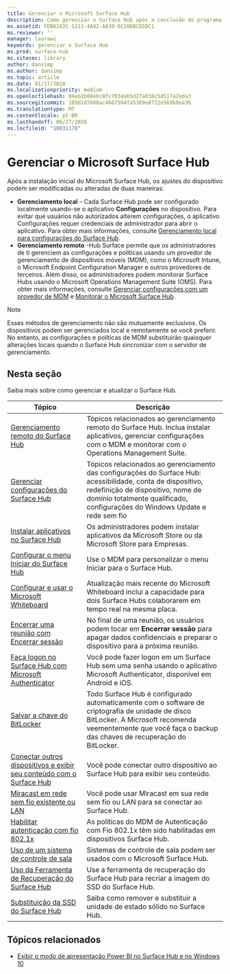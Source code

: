 ```yaml
---
title: Gerenciar o Microsoft Surface Hub
description: Como gerenciar o Surface Hub após a conclusão do programa de primeira execução.
ms.assetid: FDB6182C-1211-4A92-A930-6C106BCD5DC1
ms.reviewer: ''
manager: laurawi
keywords: gerenciar o Surface Hub
ms.prod: surface-hub
ms.sitesec: library
author: dansimp
ms.author: dansimp
ms.topic: article
ms.date: 01/17/2018
ms.localizationpriority: medium
ms.openlocfilehash: 04eb2b08ebc8fc7034ab5d27a038c5d517a2eda3
ms.sourcegitcommit: 109d1d7608ac4667564fa5369e8722e569b8ea36
ms.translationtype: MT
ms.contentlocale: pt-BR
ms.lasthandoff: 06/27/2020
ms.locfileid: "10831178"
---
```

# Gerenciar o Microsoft Surface Hub

Após a instalação inicial do Microsoft Surface Hub, os ajustes do dispositivo podem ser modificadas ou alteradas de duas maneiras:

- **Gerenciamento local** – Cada Surface Hub pode ser configurado localmente usando-se o aplicativo **Configurações** no dispositivo. Para evitar que usuários não autorizados alterem configurações, o aplicativo Configurações requer credenciais de administrador para abrir o aplicativo. Para obter mais informações, consulte [Gerenciamento local para configurações do Surface Hub](local-management-surface-hub-settings.md).
- **Gerenciamento remoto** -Hub Surface permite que os administradores de ti gerenciem as configurações e políticas usando um provedor de gerenciamento de dispositivos móveis (MDM), como o Microsoft Intune, o Microsoft Endpoint Configuration Manager e outros provedores de terceiros. Além disso, os administradores podem monitorar Surface Hubs usando o Microsoft Operations Management Suite (OMS). Para obter mais informações, consulte [Gerenciar configurações com um provedor de MDM](manage-settings-with-mdm-for-surface-hub.md) e [Monitorar o Microsoft Surface Hub](monitor-surface-hub.md). 

> [!NOTE]
> Esses métodos de gerenciamento não são mutuamente exclusivos. Os dispositivos podem ser gerenciados local e remotamente se você preferir. No entanto, as configurações e políticas de MDM substituirão quaisquer alterações locais quando o Surface Hub sincronizar com o servidor de gerenciamento. 

## Nesta seção

Saiba mais sobre como gerenciar e atualizar o Surface Hub.

| Tópico | Descrição |
| ----- | ----------- |
| [Gerenciamento remoto do Surface Hub](remote-surface-hub-management.md) |Tópicos relacionados ao gerenciamento remoto do Surface Hub. Inclua instalar aplicativos, gerenciar configurações com o MDM e monitorar com o Operations Management Suite. |
| [Gerenciar configurações do Surface Hub](manage-surface-hub-settings.md) |Tópicos relacionados ao gerenciamento das configurações do Surface Hub: acessibilidade, conta de dispositivo, redefinição de dispositivo, nome de domínio totalmente qualificado, configurações do Windows Update e rede sem fio |
| [Instalar aplicativos no Surface Hub]( https://technet.microsoft.com/itpro/surface-hub/install-apps-on-surface-hub) | Os administradores podem instalar aplicativos da Microsoft Store ou da Microsoft Store para Empresas.|
[Configurar o menu Iniciar do Surface Hub](surface-hub-start-menu.md) | Use o MDM para personalizar o menu Iniciar para o Surface Hub.
| [Configurar e usar o Microsoft Whiteboard](whiteboard-collaboration.md)  | Atualização mais recente do Microsoft Whiteboard inclui a capacidade para dois Surface Hubs colaborarem em tempo real na mesma placa.   |
| [Encerrar uma reunião com Encerrar sessão](https://technet.microsoft.com/itpro/surface-hub/i-am-done-finishing-your-surface-hub-meeting) | No final de uma reunião, os usuários podem tocar em **Encerrar sessão** para apagar dados confidenciais e preparar o dispositivo para a próxima reunião.|
| [Faça logon no Surface Hub com Microsoft Authenticator](surface-hub-authenticator-app.md) | Você pode fazer logon em um Surface Hub sem uma senha usando o aplicativo Microsoft Authenticator, disponível em Android e iOS.   |
| [Salvar a chave do BitLocker](https://technet.microsoft.com/itpro/surface-hub/save-bitlocker-key-surface-hub) | Todo Surface Hub é configurado automaticamente com o software de criptografia de unidade de disco BitLocker. A Microsoft recomenda veementemente que você faça o backup das chaves de recuperação do BitLocker.|
| [Conectar outros dispositivos e exibir seu conteúdo com o Surface Hub](https://technet.microsoft.com/itpro/surface-hub/connect-and-display-with-surface-hub) | Você pode conectar outro dispositivo ao Surface Hub para exibir seu conteúdo.|
| [Miracast em rede sem fio existente ou LAN](miracast-over-infrastructure.md) | Você pode usar Miracast em sua rede sem fio ou LAN para se conectar ao Surface Hub. |
 [Habilitar autenticação com fio 802.1x](enable-8021x-wired-authentication.md) | As políticas do MDM de Autenticação com Fio 802.1x têm sido habilitadas em dispositivos Surface Hub. 
| [Uso de um sistema de controle de sala](https://technet.microsoft.com/itpro/surface-hub/use-room-control-system-with-surface-hub) | Sistemas de controle de sala podem ser usados com o Microsoft Surface Hub.|
[Uso da Ferramenta de Recuperação do Surface Hub](surface-hub-recovery-tool.md) | Use a ferramenta de recuperação do Surface Hub para recriar a imagem do SSD do Surface Hub.
[Substituição da SSD do Surface Hub](surface-hub-ssd-replacement.md) | Saiba como remover e substituir a unidade de estado sólido no Surface Hub.

## Tópicos relacionados

- [Exibir o modo de apresentação Power BI no Surface Hub e no Windows 10](https://powerbi.microsoft.com/documentation/powerbi-mobile-win10-app-presentation-mode/)

